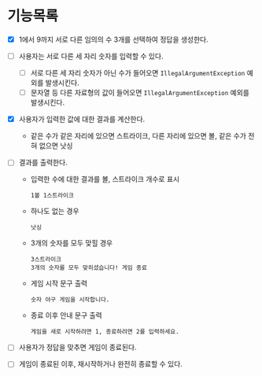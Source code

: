 # 기능목록

- [X]  1에서 9까지 서로 다른 임의의 수 3개를 선택하여 정답을 생성한다.
- [ ]  사용자는 서로 다른 세 자리 숫자를 입력할 수 있다.
    - [ ]  서로 다른 세 자리 숫자가 아닌 수가 들어오면 `IllegalArgumentException` 예외를 발생시킨다.
    - [ ]  문자열 등 다른 자료형의 값이 들어오면 `IllegalArgumentException` 예외를 발생시킨다.
- [X]  사용자가 입력한 값에 대한 결과를 계산한다.
    - 같은 수가 같은 자리에 있으면 스트라이크, 다른 자리에 있으면 볼, 같은 수가 전혀 없으면 낫싱
- [ ]  결과를 출력한다.
    - 입력한 수에 대한 결과를 볼, 스트라이크 개수로 표시

        ```
        1볼 1스트라이크
        ```

    - 하나도 없는 경우

        ```
        낫싱
        ```

    - 3개의 숫자를 모두 맞힐 경우

        ```
        3스트라이크
        3개의 숫자를 모두 맞히셨습니다! 게임 종료
        ```

    - 게임 시작 문구 출력

      `숫자 야구 게임을 시작합니다.`

    - 종료 이후 안내 문구 출력

      `게임을 새로 시작하려면 1, 종료하려면 2를 입력하세요.`

- [ ]  사용자가 정답을 맞추면 게임이 종료된다.
- [ ]  게임이 종료된 이후, 재시작하거나 완전히 종료할 수 있다.